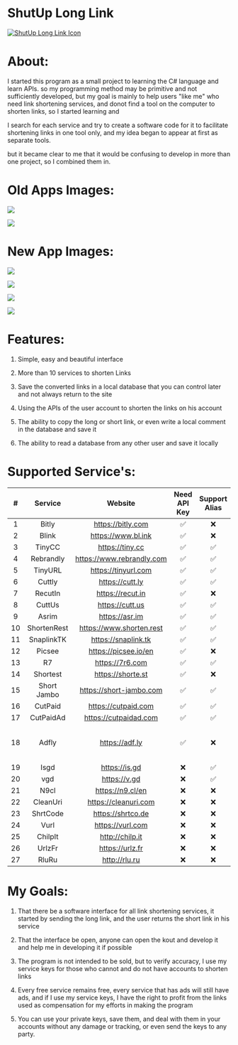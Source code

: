 ShutUp Long Link
=============

[![ShutUp Long Link Icon](https://i.imgur.com/M5WHGvI.png "ShutUp Long Link Icon")](https://i.imgur.com/M5WHGvI.png "ShutUp Long Link Icon")

About:
=============

I started this program as a small project to learning  the C# language and learn APIs.
so my programming method may be primitive and not sufficiently developed, 
but my goal is mainly to help users "like me" who need link shortening services, 
and donot find a tool on the computer to shorten links, so I started learning and 

I search for each service and try to create a software code for it to facilitate shortening links in one tool only, and my idea began to appear at first as separate tools.

but it became clear to me that it would be confusing to develop in more than one project, so I combined them in.

Old Apps Images:
=============

[![](https://i.imgur.com/l2EIhCK.png)](https://i.imgur.com/l2EIhCK.png)

[![](https://i.imgur.com/xe39mn2.png)](https://i.imgur.com/xe39mn2.png)

New App Images:
=============

[![](https://i.imgur.com/Wg2xzgH.png)](https://i.imgur.com/Wg2xzgH.png)

[![](https://i.imgur.com/4j6wVje.png)](https://i.imgur.com/4j6wVje.png)

[![](https://i.imgur.com/JnLcsfJ.png)](https://i.imgur.com/JnLcsfJ.png)

[![](https://i.imgur.com/MpbreRP.png)](https://i.imgur.com/MpbreRP.png)


Features:
=============
1. Simple, easy and beautiful interface

2. More than 10 services to shorten Links

3. Save the converted links in a local database that you can control later and not always return to the site

4. Using the APIs of the user account to shorten the links on his account

5. The ability to copy the long or short link, or even write a local comment in the database and save it

6. The ability to read a database from any other user and save it locally

Supported Service's:
=============

| # | Service  | Website |Need API Key |Support Alias|Notes 
|:------:|:--------:|:----------:|:--------:|:-------:|:-------:|
| 1 | Bitly | https://bitly.com |        ✅     | ❌ ||
| 2 | Blink        |   https://www.bl.ink |✅| ❌ ||
| 3 | TinyCC        |    https://tiny.cc | ✅| ✅ ||
| 4 | Rebrandly        |    https://www.rebrandly.com | ✅|✅||
| 5 | TinyURL        |    https://tinyurl.com | ✅|✅||
| 6 | Cuttly        |    https://cutt.ly | ✅|✅||
| 7 | RecutIn        |    https://recut.in | ✅|❌||
| 8 | CuttUs        |    https://cutt.us | ✅|✅||
| 9 | Asrim        |    https://asr.im | ✅|✅||
| 10 | ShortenRest        |    https://www.shorten.rest | ✅|✅||
| 11 | SnaplinkTK        |    https://snaplink.tk | ✅|✅||
| 12 | Picsee        |    https://picsee.io/en | ✅|❌||
| 13 | R7        |    https://7r6.com | ✅|✅||
| 14 | Shortest        |    https://shorte.st | ✅|❌||
| 15 | Short Jambo        |    https://short-jambo.com | ✅|✅||
| 16 | CutPaid        |    https://cutpaid.com | ✅|✅||
| 17 | CutPaidAd        |    https://cutpaidad.com | ✅|✅||
| 18 | Adfly        |    https://adf.ly | ✅|❌|Going to End 😓|
| 19 | Isgd        |    https://is.gd |❌|✅||
| 20 | vgd        |    https://v.gd |❌|✅||
| 21 | N9cl        |   https://n9.cl/en |❌|❌||
| 22 | CleanUri        |   https://cleanuri.com |❌|❌||
| 23 | ShrtCode        |   https://shrtco.de |❌|❌||
| 24 | Vurl        |   https://vurl.com |❌|❌||
| 25 | ChilpIt       |   http://chilp.it |❌|❌||
| 26 | UrlzFr       |   https://urlz.fr |❌|❌||
| 27 | RluRu       |   http://rlu.ru |❌|❌||

My Goals:
=============

1. That there be a software interface for all link shortening services, it started by sending the long link, and the user returns the short link in his service

2. That the interface be open, anyone can open the kout and develop it and help me in developing it if possible

4. The program is not intended to be sold, but to verify accuracy, I use my service keys for those who cannot and do not have accounts to shorten links

5. Every free service remains free, every service that has ads will still have ads, and if I use my service keys, I have the right to profit from the links used as compensation for my efforts in making the program

6. You can use your private keys, save them, and deal with them in your accounts without any damage or tracking, or even send the keys to any party.
